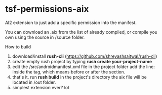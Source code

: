 # tsf-permissions-aix
AI2 extension to  just add a specific permission into the manifest.

You can download an .aix from the list of already compiled, or compile you own using the source in /source folder.

How to build

1. download/install **rush-cli** (https://github.com/shreyashsaitwal/rush-cli)
2. create empty rush project by typing **rush create your-project-name**
3. edit the /src/androidmanifest.xml file in the project folder
    add the line: **<uses-permission android:name="android.permission.YOUR_DESIRED_PERMISSION" />**
      inside the <manifest> tag, which means before or after the <application> section.
4. that's it. run **rush build** in the project's directory
      the aix file will be located in /out folder.
5. simplest extension ever? lol
